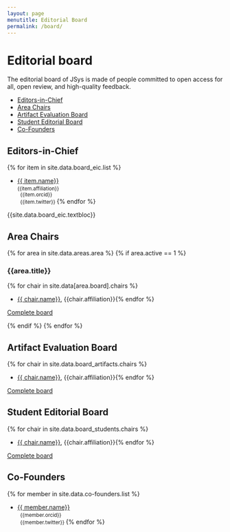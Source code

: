 ```yaml
---
layout: page
menutitle: Editorial Board
permalink: /board/
---
```


# Editorial board

The editorial board of JSys is made of people committed to open access for all, open review, and high-quality feedback.


<!-- TOC depthTo:2 -->

- [Editors-in-Chief](#editors-in-chief)
- [Area Chairs](#area-chairs)
- [Artifact Evaluation Board](#artifact-evaluation-board)
- [Student Editorial Board](#student-editorial-board)
- [Co-Founders](#co-founders)

<!-- /TOC -->

<!-- It is composed for three independent groups,

- [Area Chairs](#area-boards)
- [Artifact evaluation board](#artifact-evaluation-board)
- [Student editorial board](#student-editorial-board)

which are coordinated by the journal's [Editors-in-Chief](#editors-in-chief).  -->

<!-- > JSys is forever grateful for the initial work of its [co-founders](#co-founders). -->

## Editors-in-Chief

{% for item in site.data.board_eic.list %}
- [{{ item.name}}]({{item.webpage}})  
  <small>
    {{item.affiliation}}  
    <i class="fab fa-orcid"></i>   &nbsp; {{item.orcid}}  
    <i class="fab fa-twitter"></i> &nbsp; {{item.twitter}}
  </small>
{% endfor %}

{{site.data.board_eic.textbloc}}

## Area Chairs

<!-- Loop through all areas -->
{% for area in site.data.areas.area %}
{% if area.active == 1 %} <!-- Disable the areas not yet active -->

<!-- I tried compacting with <summary> but it is not supported by Jekyll by default. Here is how it can be done if we really want it.:
http://movb.de/jekyll-details-support.html -->

### {{area.title}}

{% for chair in site.data[area.board].chairs %}
- [{{ chair.name}}]({{chair.webpage}}), {{chair.affiliation}}{% endfor %}

[Complete board](/board/)

<!-- Loop through all members of one area -->
<!-- {% assign members = site.data[area.board].board | sort: "name" %} -->
<!-- {% for member in members %} -->
<!-- - [{{member.name}}]({{member.webpage}}), {{member.affiliation}}{% endfor %} -->

{% endif %}
{% endfor %}<!-- Loop through all areas -->

## Artifact Evaluation Board

<!-- _WiP_--This section of the website is still under development.  
In the meantime, you can find the [JSys artifact evaluation board members listed here.](https://escholarship.org/uc/jsys/aeb) -->

{% for chair in site.data.board_artifacts.chairs %}
- [{{ chair.name}}]({{chair.webpage}}), {{chair.affiliation}}{% endfor %}

[Complete board](/board/)

<!-- Loop through all members of one area -->
<!-- {% assign members = site.data.board_artifacts.board | sort: "name" %} -->
<!-- {% for member in members %} -->
<!-- - [{{member.name}}]({{member.webpage}}), {{member.affiliation}}{% endfor %} -->

## Student Editorial Board

{% for chair in site.data.board_students.chairs %}
- [{{ chair.name}}]({{chair.webpage}}), {{chair.affiliation}}{% endfor %}

[Complete board](/board/)

<!-- Loop through all members of one area -->
<!-- {% assign members = site.data.board_students.board | sort: "name" %} -->
<!-- {% for member in members %} -->
<!-- - [{{member.name}}]({{member.webpage}}), {{member.affiliation}}{% endfor %} -->


## Co-Founders

{% for member in site.data.co-founders.list %}
- [{{ member.name}}]({{member.webpage}})  
  <small>
    <i class="fab fa-orcid"></i>   &nbsp; {{member.orcid}}  
    <i class="fab fa-twitter"></i> &nbsp; {{member.twitter}}
  </small>
{% endfor %}